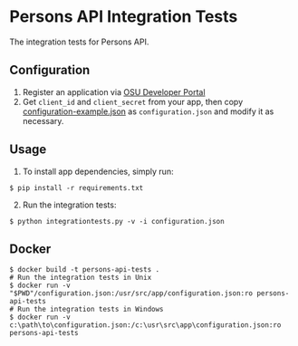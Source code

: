 # Persons API Integration Tests

The integration tests for Persons API.

## Configuration

1. Register an application via [OSU Developer Portal](https://developer.oregonstate.edu/)
2. Get `client_id` and `client_secret` from your app, then copy
[configuration-example.json](./configuration-example.json) as `configuration.json` and modify it as necessary.

## Usage

1. To install app dependencies, simply run:

```
$ pip install -r requirements.txt
```

2. Run the integration tests:

```
$ python integrationtests.py -v -i configuration.json
```

## Docker

```shell
$ docker build -t persons-api-tests .
# Run the integration tests in Unix
$ docker run -v "$PWD"/configuration.json:/usr/src/app/configuration.json:ro persons-api-tests
# Run the integration tests in Windows
$ docker run -v c:\path\to\configuration.json:/c:\usr\src\app\configuration.json:ro persons-api-tests
```

